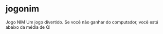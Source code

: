 # jogonim
Jogo NIM
Um jogo divertido. Se você não ganhar do computador, você está abaixo da média de QI
